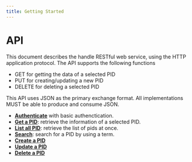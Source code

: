 ```yaml
---
title: Getting Started
---
```


# API

This document describes the handle RESTful web service, using the HTTP application protocol. The API supports the following functions 

- GET for getting the data of a selected PID 
- PUT for creating/updating a new PID
- DELETE for deleting a selected PID

This API uses JSON as the primary exchange format. All implementations MUST be able to produce and consume JSON.

<ul>
  	<li><strong><a href="/guides/api-auth/">Authenticate</a></strong> with basic authenctication.</li>
  	<li><strong><a href="/guides/api-get/">Get a PID</a></strong>: retrieve the information of a selected PID.</li>
  	<li><strong><a href="/guides/api-list/">List all PID</a></strong>: retrieve the list of pids at once.</li>
  	<li><strong><a href="/guides/api-search/">Search</a></strong>: search for a PID by using a term.</li>
  	<li><strong><a href="/guides/api-create/">Create a PID</a></strong></li>
  	<li><strong><a href="/guides/api-update/">Update a PID</a></strong></li>
  	<li><strong><a href="/guides/api-delete/">Delete a PID</a></strong></li>
</ul>
